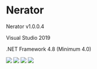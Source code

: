 # Nerator
  <p>Nerator v1.0.0.4</p>
  <p>Visual Studio 2019</p>
  <p>.NET Framework 4.8 (Minimum 4.0)</p>
  <img src="https://www.photo.herominyum.com/resimler/2020/05/14/OQpU.png" />
  <img src="https://www.photo.herominyum.com/resimler/2020/05/14/OsW7.png" />
  <img src="https://www.photo.herominyum.com/resimler/2020/05/14/O9AX.png" />
  <img src="https://www.photo.herominyum.com/resimler/2020/05/14/OGxT.png" />